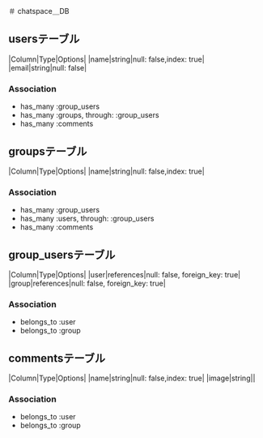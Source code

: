 ＃ chatspace＿DB

## usersテーブル
|Column|Type|Options|
|name|string|null: false,index: true|
|email|string|null: false|

### Association
- has_many :group_users
- has_many :groups, through: :group_users
- has_many :comments


## groupsテーブル
|Column|Type|Options|
|name|string|null: false,index: true|

### Association
- has_many :group_users
- has_many :users, through: :group_users
- has_many :comments


## group_usersテーブル
|Column|Type|Options|
|user|references|null: false, foreign_key: true|
|group|references|null: false, foreign_key: true|

### Association
- belongs_to :user
- belongs_to :group


## commentsテーブル
|Column|Type|Options|
|name|string|null: false,index: true|
|image|string||


### Association
- belongs_to :user
- belongs_to :group